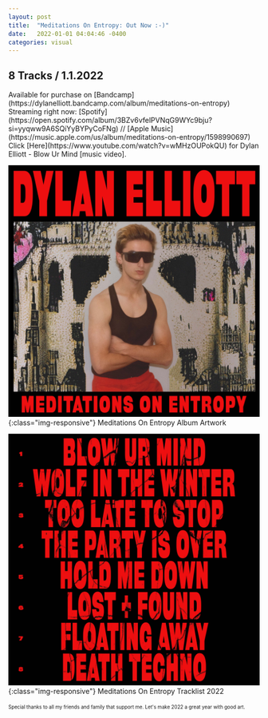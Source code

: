 ```yaml
---
layout: post
title:  "Meditations On Entropy: Out Now :-)"
date:   2022-01-01 04:04:46 -0400
categories: visual
---
```

<h2>8 Tracks / 1.1.2022</h2>
Available for purchase on [Bandcamp](https://dylanelliott.bandcamp.com/album/meditations-on-entropy)
Streaming right now: [Spotify](https://open.spotify.com/album/3BZv6vfelPVNqG9WYc9bju?si=yyqww9A6SQiYyBYPyCoFNg) // [Apple Music](https://music.apple.com/us/album/meditations-on-entropy/1598990697)
<br>
Click [Here](https://www.youtube.com/watch?v=wMHzOUPokQU) for Dylan Elliott - Blow Ur Mind [music video].


![meart](/assets/meart.jpg){:class="img-responsive"}
Meditations On Entropy Album Artwork

![medtracklist](/assets/medtrack.jpg){:class="img-responsive"}
Meditations On Entropy Tracklist 2022


<sub><sup>Special thanks to all my friends and family that support me. Let's make 2022 a great year with good art.</sup></sub>